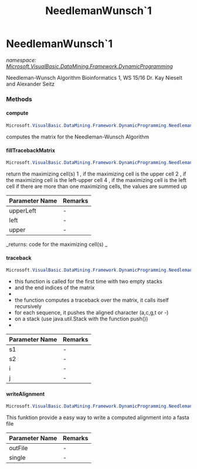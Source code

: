 ﻿---
title: NeedlemanWunsch`1
---

# NeedlemanWunsch`1
_namespace: [Microsoft.VisualBasic.DataMining.Framework.DynamicProgramming](N-Microsoft.VisualBasic.DataMining.Framework.DynamicProgramming.html)_

Needleman-Wunsch Algorithm
 Bioinformatics 1, WS 15/16
 Dr. Kay Nieselt and Alexander Seitz



### Methods

#### compute
```csharp
Microsoft.VisualBasic.DataMining.Framework.DynamicProgramming.NeedlemanWunsch`1.compute
```
computes the matrix for the Needleman-Wunsch Algorithm

#### fillTracebackMatrix
```csharp
Microsoft.VisualBasic.DataMining.Framework.DynamicProgramming.NeedlemanWunsch`1.fillTracebackMatrix(System.Int32,System.Int32,System.Int32)
```
return the maximizing cell(s)
 1 , if the maximizing cell is the upper cell
 2 , if the maximizing cell is the left-upper cell
 4 , if the maximizing cell is the left cell
 if there are more than one maximizing cells, the values are summed up

|Parameter Name|Remarks|
|--------------|-------|
|upperLeft|-|
|left|-|
|upper|-|

_returns:  code for the maximizing cell(s) _

#### traceback
```csharp
Microsoft.VisualBasic.DataMining.Framework.DynamicProgramming.NeedlemanWunsch`1.traceback(System.Collections.Generic.Stack{`0},System.Collections.Generic.Stack{`0},System.Int32,System.Int32)
```
* this function is called for the first time with two empty stacks
 * and the end indices of the matrix
 * 
 * the function computes a traceback over the matrix, it calls itself recursively
 * for each sequence, it pushes the aligned character (a,c,g,t or -)
 * on a stack (use java.util.Stack with the function push()) 
 *

|Parameter Name|Remarks|
|--------------|-------|
|s1|-|
|s2|-|
|i|-|
|j|-|


#### writeAlignment
```csharp
Microsoft.VisualBasic.DataMining.Framework.DynamicProgramming.NeedlemanWunsch`1.writeAlignment(System.String,System.Boolean)
```
This funktion provide a easy way to write a computed alignment into a fasta file

|Parameter Name|Remarks|
|--------------|-------|
|outFile|-|
|single|-|



